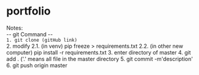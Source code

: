 # portfolio

<p> Notes: <br>
-- git Command -- <br>
 <code>1. git clone (gitHub link) </code> <br>
 2. modify
 2.1. (in venv) pip freeze > requirements.txt
 2.2. (in other new computer) pip install -r requirements.txt
 3. enter directory of master
 4. git add . ('.' means all file in the master directory
 5. git commit -m'description'
 6. git push origin master
</p>
 

